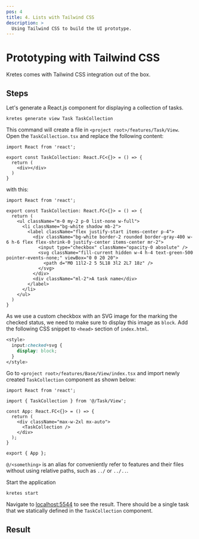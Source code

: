 ```yaml
---
pos: 4
title: 4. Lists with Tailwind CSS
description: >
  Using Tailwind CSS to build the UI prototype.
---
```


# Prototyping with Tailwind CSS

Kretes comes with Tailwind CSS integration out of the box.

## Steps

Let's generate a React.js component for displaying a collection of tasks.

```
kretes generate view Task TaskCollection
```

This command will create a file in `<project root>/features/Task/View`. Open the `TaskCollection.tsx` and replace the following content:

```tsx
import React from 'react';

export const TaskCollection: React.FC<{}> = () => {
  return (
    <div></div>
  )
}
```

with this:

```tsx
import React from 'react';

export const TaskCollection: React.FC<{}> = () => {
  return (
    <ul className="m-0 my-2 p-0 list-none w-full">
      <li className="bg-white shadow mb-2">
        <label className="flex justify-start items-center p-4">
          <div className="bg-white border-2 rounded border-gray-400 w-6 h-6 flex flex-shrink-0 justify-center items-center mr-2">
            <input type="checkbox" className="opacity-0 absolute" />
            <svg className="fill-current hidden w-4 h-4 text-green-500 pointer-events-none;" viewBox="0 0 20 20">
              <path d="M0 11l2-2 5 5L18 3l2 2L7 18z" />
            </svg>
          </div>
          <div className="ml-2">A task name</div>
        </label>
      </li>
    </ul>
  )
}
```

As we use a custom checkbox with an SVG image for the marking the checked status, we need to make sure to display this image as `block`. Add the following CSS snippet to `<head>` section of `index.html`.

```css
<style>
  input:checked+svg {
    display: block;
  }
</style>
```

Go to `<project root>/features/Base/View/index.tsx` and import newly created `TaskCollection` component as shown below:

```tsx{8}
import React from 'react';

import { TaskCollection } from '@/Task/View';

const App: React.FC<{}> = () => {
  return (
    <div className="max-w-2xl mx-auto">
      <TaskCollection />
    </div>
  );
}

export { App };
```

`@/<something>` is an alias for conveniently refer to features and their files without using relative paths, such as `../` or `../..`.

Start the application

```
kretes start
```

Navigate to [localhost:5544](http://localhost:5544) to see the result. There should be a single task that we statically defined in the `TaskCollection` component.

## Result
